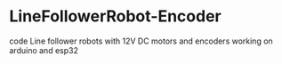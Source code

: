 # LineFollowerRobot-Encoder
code Line follower robots with 12V DC motors and encoders
working on arduino and esp32

